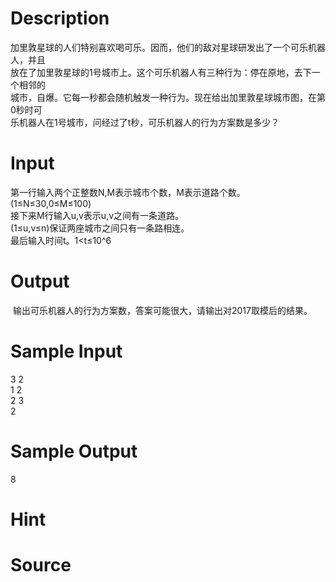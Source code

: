 
# Description

<div class="content"><div>加里敦星球的人们特别喜欢喝可乐。因而，他们的敌对星球研发出了一个可乐机器人，并且</div>
<div>放在了加里敦星球的1号城市上。这个可乐机器人有三种行为：停在原地，去下一个相邻的</div>
<div>城市，自爆。它每一秒都会随机触发一种行为。现在给出加里敦星球城市图，在第0秒时可</div>
<div>乐机器人在1号城市，问经过了t秒，可乐机器人的行为方案数是多少？</div>
<div></div></div>

# Input

<div class="content"><div>第一行输入两个正整数N,M表示城市个数，M表示道路个数。(1≤N≤30,0≤M≤100)</div>
<div>接下来M行输入u,v表示u,v之间有一条道路。</div>
<div>(1≤u,v≤n)保证两座城市之间只有一条路相连。</div>
<div>最后输入时间t。1&lt;t≤10^6</div></div>

# Output

<div class="content"><p> 输出可乐机器人的行为方案数，答案可能很大，请输出对2017取模后的结果。</p></div>

# Sample Input

<div class="content"><span class="sampledata">3 2<br/>
1 2<br/>
2 3<br/>
2</span></div>

# Sample Output

<div class="content"><span class="sampledata">8</span></div>

# Hint

<div class="content"><p></p></div>

# Source

<div class="content"><p><a href="problemset.php?search="></a></p></div>

